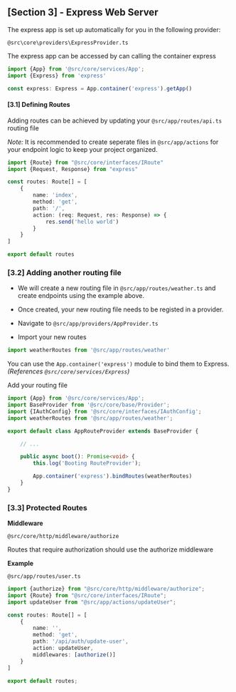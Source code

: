 ## [Section 3] - Express Web Server

The express app is set up automatically for you in the following provider:

`@src\core\providers\ExpressProvider.ts`

The express app can be accessed by can calling the container express

```ts
import {App} from '@src/core/services/App';
import {Express} from 'express'

const express: Express = App.container('express').getApp()
```

#### [3.1] Defining Routes

Adding routes can be achieved by updating your `@src/app/routes/api.ts` routing file

*Note:* It is recommended to create seperate files in `@src/app/actions` for your endpoint logic to keep
your project organized.

```ts
import {Route} from "@src/core/interfaces/IRoute"
import {Request, Response} from "express"

const routes: Route[] = [
    {
        name: 'index',
        method: 'get',
        path: '/',
        action: (req: Request, res: Response) => {
            res.send('hello world')
        }
    }
]

export default routes
```

### [3.2] Adding another routing file

- We will create a new routing file in `@src/app/routes/weather.ts` and create endpoints using the example above.

- Once created, your new routing file needs to be registed in a provider.

- Navigate to `@src/app/providers/AppProvider.ts`

- Import your new routes

```ts
import weatherRoutes from '@src/app/routes/weather'
```

You can use the `App.container('express')` module to bind them to Express. *(References `@src/core/services/Express`)*

Add your routing file

```ts
import {App} from '@src/core/services/App';
import BaseProvider from '@src/core/base/Provider';
import {IAuthConfig} from '@src/core/interfaces/IAuthConfig';
import weatherRoutes from '@src/app/routes/weather';

export default class AppRouteProvider extends BaseProvider {

    // ...

    public async boot(): Promise<void> {
        this.log('Booting RouteProvider');

        App.container('express').bindRoutes(weatherRoutes)
    }
}


```

### [3.3] Protected Routes

**Middleware**

`@src/core/http/middleware/authorize`

Routes that require authorization should use the authorize middleware

**Example**

`@src/app/routes/user.ts`

```ts
import {authorize} from "@src/core/http/middleware/authorize";
import {Route} from "@src/core/interfaces/IRoute";
import updateUser from "@src/app/actions/updateUser";

const routes: Route[] = [
    {
        name: '',
        method: 'get',
        path: '/api/auth/update-user',
        action: updateUser,
        middlewares: [authorize()]
    }
]

export default routes;

```